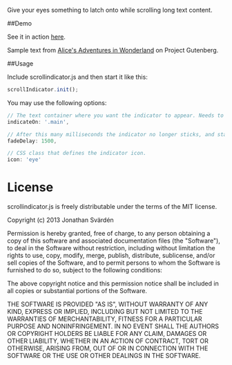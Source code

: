 Give your eyes something to latch onto while scrolling long text content.

##Demo

See it in action [here](http://svarden.se/demo/scroll/).

Sample text from [Alice's Adventures in Wonderland](http://www.gutenberg.org/ebooks/28885) on Project Gutenberg.

##Usage

Include scrollindicator.js and then start it like this:

```javascript
scrollIndicator.init();
```

You may use the following options:

```javascript
// The text container where you want the indicator to appear. Needs to be positioned.
indicateOn: '.main',

// After this many milliseconds the indicator no longer sticks, and starts disappearing.
fadeDelay: 1500,

// CSS class that defines the indicator icon.
icon: 'eye'
```

License
=======

scrollindicator.js is freely distributable under the terms of the MIT license.

Copyright (c) 2013 Jonathan Svärdén

Permission is hereby granted, free of charge, to any person obtaining a copy of this software and associated documentation
files (the "Software"), to deal in the Software without restriction, including without limitation the rights to use,
copy, modify, merge, publish, distribute, sublicense, and/or sell copies of the Software, and to permit persons to whom the Software is furnished to do so, subject to the following conditions:

The above copyright notice and this permission notice shall be included in all copies or substantial portions of the Software.

THE SOFTWARE IS PROVIDED "AS IS", WITHOUT WARRANTY OF ANY KIND, EXPRESS OR IMPLIED, INCLUDING BUT NOT LIMITED TO THE WARRANTIES OF MERCHANTABILITY, FITNESS FOR A PARTICULAR PURPOSE AND NONINFRINGEMENT. IN NO EVENT SHALL THE AUTHORS OR COPYRIGHT HOLDERS BE LIABLE FOR ANY CLAIM, DAMAGES OR OTHER LIABILITY, WHETHER IN AN ACTION OF CONTRACT, TORT OR OTHERWISE, ARISING FROM, OUT OF OR IN CONNECTION WITH THE SOFTWARE OR THE USE OR OTHER DEALINGS IN THE SOFTWARE.